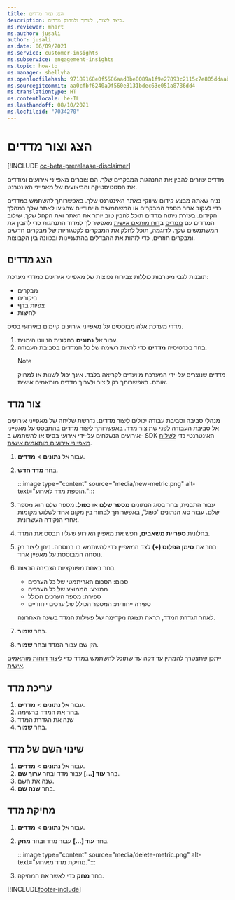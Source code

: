 ```yaml
---
title: הצג וצור מדדים
description: כיצד ליצור, לערוך ולמחוק מדדים.
ms.reviewer: mhart
ms.author: jusali
author: jusali
ms.date: 06/09/2021
ms.service: customer-insights
ms.subservice: engagement-insights
ms.topic: how-to
ms.manager: shellyha
ms.openlocfilehash: 97189168e0f5586aad8be8089a1f9e27893c2115c7e805ddaab1efc00e11b860
ms.sourcegitcommit: aa0cfbf6240a9f560e3131bdec63e051a8786dd4
ms.translationtype: HT
ms.contentlocale: he-IL
ms.lasthandoff: 08/10/2021
ms.locfileid: "7034270"
---
```

# <a name="view-and-create-metrics"></a>הצג וצור מדדים

[!INCLUDE [cc-beta-prerelease-disclaimer](includes/cc-beta-prerelease-disclaimer.md)]

מדדים עוזרים להבין את התנהגות המבקרים שלך. הם צוברים מאפייני אירועים ומודדים את הסטטיסטיקה והביצועים של מאפייני האינטרנט.  

נניח שאתה מבצע קידום שיווקי באתר האינטרנט שלך. באפשרותך להשתמש במדדים כדי לעקוב אחר מספר המבקרים או המשתמשים הייחודיים שהגיעו לאתר שלך במהלך הקידום. בעזרת ניתוח מדדים תוכל להבין טוב יותר את האתר ואת הקהל שלך. שילוב המדדים עם [ממדים](dimensions.md) ב[דוח מותאם אישית](custom-reports.md) מאפשר לך למדוד התנהגות כדי להבין את המשתמשים שלך. לדוגמה, תוכל לחלק את המבקרים לקטגוריות של מבקרים חדשים ומבקרים חוזרים, כדי לזהות את ההבדלים בהתעניינות ובכוונה בין הקבוצות.

## <a name="view-metrics"></a>הצג מדדים

תובנות לגבי מעורבות כוללות צבירות נפוצות של מאפייני אירועים כמדדי מערכת: 

- מבקרים
- ביקורים
- צפיות בדף
- לחיצות

מדדי מערכת אלה מבוססים על מאפייני אירועים קיימים באירועי בסיס.

1. עבור אל **נתונים** בחלונית הניווט הימנית. 
1. בחר בכרטיסיה **מדדים** כדי לראות רשימה של כל המדדים בסביבת העבודה. 
   > [!NOTE]
   > מדדים שנוצרים על-ידי המערכת מיועדים לקריאה בלבד. אינך יכול לשנות או למחוק אותם. באפשרותך רק ליצור ולערוך מדדים מותאמים אישית.

## <a name="create-a-metric"></a>צור מדד

מנהלי סביבה וסביבת עבודה יכולים ליצור מדדים. נדרשת שליחה של מאפייני אירועים אל סביבת העבודה לפני שתיצור מדד. באפשרותך ליצור מדדים בהתבסס על מאפייני אירועים הנשלחים על-ידי אירועי בסיס או להשתמש ב- SDK האינטרנטי כדי [לשלוח מאפייני אירועים מותאמים אישית](advanced-SDK-implementation.md).

1. עבור אל **נתונים** > **מדדים**.
1. בחר **מדד חדש**.

   :::image type="content" source="media/new-metric.png" alt-text="הוספת מדד לאירוע.":::

1. עבור התבנית, בחר בסוג הנתונים **מספר שלם** או **כפול**. מספר שלם הוא מספר שלם. עבור סוג הנתונים 'כפול', באפשרותך לבחור בין מקום אחד לשלוש מקומות אחרי הנקודה העשרונית.
1. בחלונית **ספריית משאבים**, חפש את מאפיין האירוע שעליו תבסס את המדד.
1. בחר את **סימן הפלוס (+)** לצד המאפיין כדי להשתמש בו בנוסחה. ניתן ליצור רק נוסחה המבוססת על מאפיין אחד. 
1. בחר באחת מפונקציות הצבירה הבאות. 

   - סכום: הסכום האריתמטי של כל הערכים 
   - ממוצע: הממוצע של כל הערכים
   - ספירה: מספר הערכים הכולל
   - ספירה ייחודית: המספר הכולל של ערכים ייחודיים

   לאחר הגדרת המדד, תראה תצוגה מקדימה של פעילות המדד בשעה האחרונה.

1. בחר **שמור**. 
1. הזן שם עבור המדד ובחר **שמור**.

ייתכן שתצטרך להמתין עד דקה עד שתוכל להשתמש במדד כדי [ליצור דוחות מותאמים אישית](custom-reports.md).

## <a name="edit-a-metric"></a>עריכת מדד

1. עבור אל **נתונים** > **מדדים**.
1. בחר את המדד ברשימה.
1. שנה את הגדרת המדד
1. בחר **שמור**.

## <a name="change-the-name-of-a-metric"></a>שינוי השם של מדד

1. עבור אל **נתונים** > **מדדים**.
1. בחר **עוד [...]** עבור מדד ובחר **ערוך שם**.
1. שנה את השם. 
1. בחר **שנה שם**.

## <a name="delete-a-metric"></a>מחיקת מדד

1. עבור אל **נתונים** > **מדדים**.
1. בחר **עוד [...]** עבור מדד ובחר **מחק**.

   :::image type="content" source="media/delete-metric.png" alt-text="מחיקת מדד מאירוע.":::

1. בחר **מחק** כדי לאשר את המחיקה.

[!INCLUDE[footer-include](../includes/footer-banner.md)]
